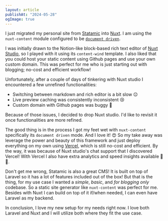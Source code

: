 ```yaml
---
layout: article
publishAt: "2024-05-28"
ogImage: true
---
```


I just migrated my personal site from [Statamic](https://statamic.com/) into [Nuxt](https://nuxt.com/). I am using the `nuxt-content` module configured to be [`document driven`](https://content.nuxt.com/document-driven/introduction/).

I was initially drawn to the Notion-like block-based rich text editor of [Nuxt Studio](https://nuxt.studio/), so I played with it using its `content-wind` template. I also liked that you could host your static content using Github pages and use your own custom domain. This was perfect for me who is just starting out with blogging; no-cost and efficient workflow!

Unfortunately, after a couple of days of tinkering with Nuxt studio I encountered a few unrefined functionalities:

- Switching between markdown and rich editor is a bit slow 😐
- Live preview caching was consistently inconsistent 😢
- Custom domain with Github pages was buggy 😤

Because of those issues, I decided to drop Nuxt studio. I'd like to revisit it once functionalities are more refined.

The good thing is in the process I got my feet wet with `nuxt-content` specifically its `document driven` mode. And I love it! 😍 So my take away was leverage the power and beauty of this framework and just deploy everything on my own using [Vercel](https://vercel.com/), which is still no-cost and efficient. By the way, it was because of Nuxt studio's chat support that I discovered Vercel! With Vercel I also have extra analytics and speed insights available 🎉🤩.

Don't get me wrong, Statamic is also a great CMS! It is built on top of Laravel so it has a lot of features included out of the box! But that is the thing, for my use case I wanted a _simple_, _basic_, and _for blogging only_ codebase. So a static site generator like `nuxt-content` was perfect for me. Besides with Nuxt I can build on top of it if/when needed, I can even have Laravel as my backend.

In conclusion, I love my new setup for my needs right now. I love both Laravel and Nuxt and I will utilize both where they fit the use case.
